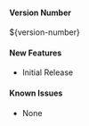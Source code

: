 #### Version Number
${version-number}

#### New Features
 - Initial Release

#### Known Issues
 - None
